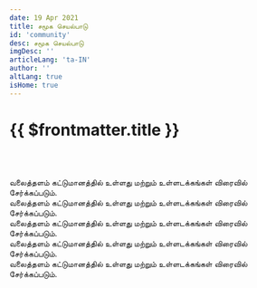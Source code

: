 ```yaml
---
date: 19 Apr 2021
title: சமூக செயல்பாடு
id: 'community'
desc: சமூக செயல்பாடு
imgDesc: ''
articleLang: 'ta-IN'
author: ''
altLang: true
isHome: true
---
```


<altLang />

# {{ $frontmatter.title }}

<br/><br/>

வலைத்தளம் கட்டுமானத்தில் உள்ளது மற்றும் உள்ளடக்கங்கள் விரைவில் சேர்க்கப்படும்.  
வலைத்தளம் கட்டுமானத்தில் உள்ளது மற்றும் உள்ளடக்கங்கள் விரைவில் சேர்க்கப்படும்.  
வலைத்தளம் கட்டுமானத்தில் உள்ளது மற்றும் உள்ளடக்கங்கள் விரைவில் சேர்க்கப்படும்.  
வலைத்தளம் கட்டுமானத்தில் உள்ளது மற்றும் உள்ளடக்கங்கள் விரைவில் சேர்க்கப்படும்.  
வலைத்தளம் கட்டுமானத்தில் உள்ளது மற்றும் உள்ளடக்கங்கள் விரைவில் சேர்க்கப்படும்.  

<br/><br/>

<style>
   
</style>